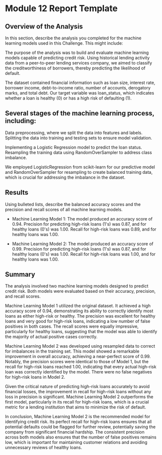 # Module 12 Report Template

## Overview of the Analysis

In this section, describe the analysis you completed for the machine learning models used in this Challenge. This might include:

The purpose of the analysis was to build and evaluate machine learning models capable of predicting credit risk. Using historical lending activity data from a peer-to-peer lending services company, we aimed to classify the creditworthiness of borrowers, thereby predicting the likelihood of default.

The dataset contained financial information such as loan size, interest rate, borrower income, debt-to-income ratio, number of 
accounts, derogatory marks, and total debt. Our target variable was loan_status, which indicates whether a loan is healthy (0) or 
has a high risk of defaulting (1).

## Several stages of the machine learning process, including:

Data preprocessing, where we split the data into features and labels.
Splitting the data into training and testing sets to ensure model validation.

Implementing a Logistic Regression model to predict the loan status.
Resampling the training data using RandomOverSampler to address class imbalance.

We employed LogisticRegression from scikit-learn for our predictive model and RandomOverSampler for resampling to create balanced 
training data, which is crucial for addressing the imbalance in the dataset.


## Results

Using bulleted lists, describe the balanced accuracy scores and the precision and recall scores of all machine learning models.

* Machine Learning Model 1:
The model produced an accuracy score of 0.94.
Precision for predicting high-risk loans (1's) was 0.87, and for healthy loans (0's) was 1.00.
Recall for high-risk loans was 0.89, and for healthy loans was 1.00.



* Machine Learning Model 2:
The model produced an accuracy score of 0.99.
Precision for predicting high-risk loans (1's) was 0.87, and for healthy loans (0's) was 1.00.
Recall for high-risk loans was 1.00, and for healthy loans was 1.00.

## Summary

The analysis involved two machine learning models designed to predict credit risk. Both models were evaluated based on their accuracy, precision, and recall scores.

Machine Learning Model 1 utilized the original dataset. It achieved a high accuracy score of 0.94, demonstrating its ability to correctly identify most loans as either high-risk or healthy. The precision was excellent for healthy loans and very good for high-risk loans, indicating a low number of false positives in both cases. The recall scores were equally impressive, particularly for healthy loans, suggesting that the model was able to identify the majority of actual positive cases correctly.

Machine Learning Model 2 was developed using resampled data to correct for imbalances in the training set. This model showed a remarkable improvement in overall accuracy, achieving a near-perfect score of 0.99. Notably, the precision scores were identical to those of Model 1, but the recall for high-risk loans reached 1.00, indicating that every actual high-risk loan was correctly identified by the model. There were no false negatives for high-risk loans in Model 2.

Given the critical nature of predicting high-risk loans accurately to avoid financial losses, the improvement in recall for high-risk loans without any loss in precision is significant. Machine Learning Model 2 outperforms the first model, particularly in its recall for high-risk loans, which is a crucial metric for a lending institution that aims to minimize the risk of default.

In conclusion, Machine Learning Model 2 is the recommended model for identifying credit risk. Its perfect recall for high-risk loans ensures that all potential defaults could be flagged for further review, potentially saving the company from significant financial hardship. The consistent precision across both models also ensures that the number of false positives remains low, which is important for maintaining customer relations and avoiding unnecessary reviews of healthy loans.
